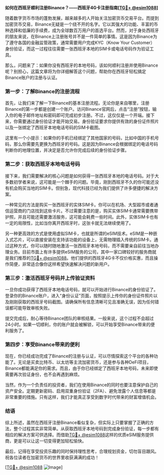 **如何在西班牙顺利注册Binance？——西班牙4G卡注册指南[[TG💪+ @esim1088](https://t.me/s/esim1088)]**

随着数字货币市场的蓬勃发展，越来越多的人开始关注加密货币交易平台。而提到加密货币交易，Binance无疑是一个绕不开的名字。它以其强大的功能、丰富的币种选择和低廉的手续费，成为全球数百万用户的首选平台。然而，对于身处西班牙的朋友来说，在Binance上注册账号并不是一件简单的事情。这是因为Binance为了遵守各国的金融监管政策，通常需要用户完成KYC（Know Your Customer）身份验证，而这一过程往往需要一张西班牙本地的SIM卡或电话号码作为验证工具。

那么，问题来了：如果你没有西班牙的本地号码，该如何顺利注册并使用Binance呢？别担心，这篇文章将为你详细解答这个问题，帮助你在西班牙轻松搞定Binance账户的注册与认证。

### **第一步：了解Binance的注册流程**

首先，让我们来了解一下Binance的基本注册流程。无论你是来自哪里，注册Binance的第一步都是创建一个账户。访问Binance官网后，点击“注册”按钮，输入你的电子邮件地址和密码即可完成初步注册。不过，这仅仅是一个开端。接下来，你需要通过身份验证才能开始交易。身份验证要求你提供有效的身份证件照片以及一张绑定了西班牙本地电话号码的SIM卡截图。

这里有一个小提示：如果你的手机已经绑定了其他国家的号码，比如中国的手机号码，那么你需要先更换为西班牙的号码。这是因为Binance会根据绑定的电话号码判断你的地理位置，并决定是否允许你完成后续的身份验证步骤。

### **第二步：获取西班牙本地电话号码**

接下来，我们需要解决的核心问题是如何获得一张西班牙本地的电话号码。对于大多数初学者来说，这可能是一个棘手的问题。毕竟，刚到西班牙不久的你可能还没有机会购买当地的SIM卡。但别急，现代科技已经为我们提供了许多便捷的解决方案。

一种常见的方法是购买一张西班牙的实体SIM卡。你可以在机场、大型超市或者通信运营商的门店找到这些卡片。不过需要注意的是，购买实体SIM卡通常需要携带护照，并且可能还需要激活服务，这可能会耗费一些时间。此外，实体SIM卡也有一定的局限性，比如当你离开西班牙时，这张卡就无法继续使用了。

另一种更高效的方式是使用虚拟SIM卡，也就是所谓的eSIM技术。eSIM是一种嵌入式芯片，可以直接安装在支持该功能的设备上，无需物理插入传统的SIM卡。通过这种方式，你可以随时随地激活一张西班牙本地号码，而不需要亲自前往当地办理业务。目前市面上有许多提供eSIM服务的公司，其中一家口碑较好的服务商就是我们推荐的[TG💪+ @esim1088](https://t.me/s/esim1088)。他们提供的西班牙4G卡不仅价格实惠，而且操作简便，非常适合像你这样希望快速解决问题的新用户。

### **第三步：激活西班牙号码并上传验证资料**

一旦你成功获得了西班牙本地电话号码，就可以开始进行Binance的身份验证了。登录你的Binance账户，进入“身份认证”页面，按照提示上传你的身份证件照片以及刚刚获取的西班牙号码截图。请确保所有信息清晰可见且准确无误，因为任何错误都可能导致审核失败。

提交完成后，耐心等待Binance团队的审核结果。一般来说，这个过程不会超过24小时。如果一切顺利，你的账户就会被解锁，可以开始享受Binance带来的便利服务了。

### **第四步：享受Binance带来的便利**

现在，你已经成功完成了Binance的注册与认证，可以尽情探索这个平台的各种功能了。无论是买卖比特币、以太坊等主流加密货币，还是参与各种DeFi项目，Binance都能满足你的需求。而且，由于你已经绑定了西班牙本地号码，未来即使需要再次验证身份，也不会再遇到麻烦。

当然，作为一个负责任的投资者，我们在使用Binance的同时也要注意保护自己的资产安全。定期更新密码、启用双重身份验证（2FA）、避免泄露个人信息等都是非常重要的措施。只有这样，我们才能真正享受到数字时代带来的财富增值机会。

### **结语**

综上所述，虽然在西班牙注册Binance看似复杂，但实际上只要掌握了正确的方法，整个过程其实非常简单。从获取西班牙本地号码到完成身份验证，每一步都有相应的解决方案可供选择。而借助[TG💪+ @esim1088](https://t.me/s/esim1088)这样的优质eSIM服务提供商，更是可以让这一切变得更加轻松愉快。

最后，记得在享受投资乐趣的同时保持理性思考，合理规划资金，切勿盲目跟风。祝各位读者在加密货币的世界里收获满满的成功！

[[TG💪+ @esim1088](https://t.me/s/esim1088) ![Image](https://i.postimg.cc/4NQfJmqS/Snipaste-2025-05-13-00-14-12.png)]